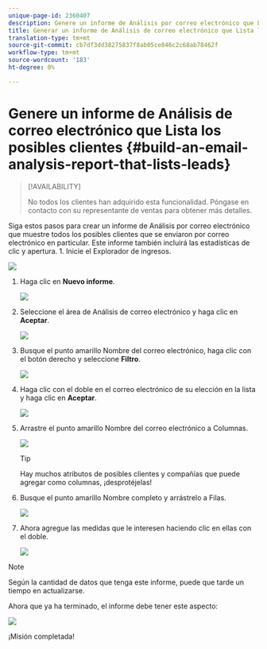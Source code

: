 ```yaml
---
unique-page-id: 2360407
description: Genere un informe de Análisis por correo electrónico que Listas de posibles clientes - Documentos de marketing - Documentación del producto
title: Generar un informe de Análisis de correo electrónico que Lista los posibles clientes
translation-type: tm+mt
source-git-commit: cb7df3dd38275837f8ab05ce846c2c68ab78462f
workflow-type: tm+mt
source-wordcount: '183'
ht-degree: 0%

---
```



# Genere un informe de Análisis de correo electrónico que Lista los posibles clientes {#build-an-email-analysis-report-that-lists-leads}

>[!AVAILABILITY]
>
>No todos los clientes han adquirido esta funcionalidad. Póngase en contacto con su representante de ventas para obtener más detalles.

Siga estos pasos para crear un informe de Análisis por correo electrónico que muestre todos los posibles clientes que se enviaron por correo electrónico en particular. Este informe también incluirá las estadísticas de clic y apertura. 1. Inicie el Explorador de ingresos.

![](assets/image2014-9-17-19-3a12-3a54.png)

1. Haga clic en **Nuevo informe**.

   ![](assets/image2014-9-17-19-3a13-3a1.png)

1. Seleccione el área de Análisis de correo electrónico y haga clic en **Aceptar**.

   ![](assets/image2014-9-17-19-3a14-3a0.png)

1. Busque el punto amarillo Nombre del correo electrónico, haga clic con el botón derecho y seleccione **Filtro**.

   ![](assets/image2014-9-17-19-3a14-3a6.png)

1. Haga clic con el doble en el correo electrónico de su elección en la lista y haga clic en **Aceptar**.

   ![](assets/image2014-9-17-19-3a14-3a11.png)

1. Arrastre el punto amarillo Nombre del correo electrónico a Columnas.

   ![](assets/image2014-9-17-19-3a15-3a0.png)

   >[!TIP]
   >
   >Hay muchos atributos de posibles clientes y compañías que puede agregar como columnas, ¡desprotéjelas!

1. Busque el punto amarillo Nombre completo y arrástrelo a Filas.

   ![](assets/image2014-9-17-19-3a15-3a32.png)

1. Ahora agregue las medidas que le interesen haciendo clic en ellas con el doble.

   ![](assets/image2014-9-17-19-3a15-3a47.png)

>[!NOTE]
>
>Según la cantidad de datos que tenga este informe, puede que tarde un tiempo en actualizarse.

Ahora que ya ha terminado, el informe debe tener este aspecto:

![](assets/image2014-9-17-19-3a16-3a39.png)

¡Misión completada!
